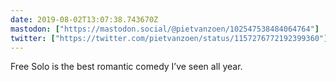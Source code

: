 ```yaml
---
date: 2019-08-02T13:07:38.743670Z
mastodon: ["https://mastodon.social/@pietvanzoen/102547538484064764"]
twitter: ["https://twitter.com/pietvanzoen/status/1157276772192399360"]
---
```

Free Solo is the best romantic comedy I’ve seen all year.
